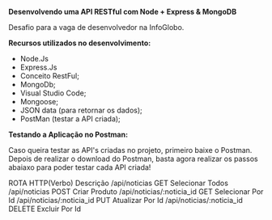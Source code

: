**Desenvolvendo uma API RESTful com Node + Express & MongoDB**

Desafio para a vaga de desenvolvedor na InfoGlobo.

**Recursos utilizados no desenvolvimento:**

- Node.Js
- Express.Js
- Conceito RestFul;
- MongoDb;
- Visual Studio Code;
- Mongoose;
- JSON data (para retornar os dados);
- PostMan (testar a API criada);

**Testando a Aplicação no Postman:**

Caso queira testar as API's criadas no projeto, primeiro baixe o Postman. Depois de realizar o download do Postman, basta agora realizar os passos abaiaxo para poder testar cada API criada!

ROTA	                        HTTP(Verbo)	Descrição
/api/noticias   	        GET	        Selecionar Todos
/api/noticias   	        POST	        Criar Produto
/api/noticias/:noticia_id	GET	        Selecionar Por Id
/api/noticias/:noticia_id	PUT	        Atualizar Por Id
/api/noticias/:noticia_id	DELETE	        Excluir Por Id


